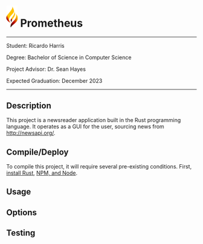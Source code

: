 
# <img src="./media/prometheus_logo.png" style="width:30px"> Prometheus
---

Student: Ricardo Harris

Degree: Bachelor of Science in Computer Science

Project Advisor: Dr. Sean Hayes

Expected Graduation: December 2023

---

## Description

This project is a newsreader application built in the Rust programming language. It operates as a GUI for the user, sourcing news from http://newsapi.org/.

## Compile/Deploy

To compile this project, it will require several pre-existing conditions. First, <a href="https://www.rust-lang.org/tools/install">install Rust</a>, 
<a href="[https://www.rust-lang.org/tools/install](https://docs.npmjs.com/downloading-and-installing-node-js-and-npm)https://docs.npmjs.com/downloading-and-installing-node-js-and-npm">NPM, and Node</a>.

## Usage

## Options

## Testing

